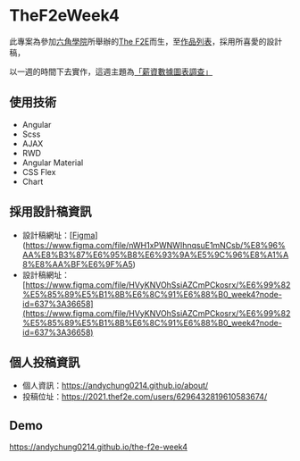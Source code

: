 # TheF2eWeek4

此專案為參加[六角學院](https://www.hexschool.com/)所舉辦的[The F2E](https://2021.thef2e.com/)而生，至[作品列表](https://2021.thef2e.com/works)，採用所喜愛的設計稿，

以一週的時間下去實作，這週主題為[「薪資數據圖表調查」](https://andychung0214.github.io/the-f2e-week4)

## 使用技術

- Angular
- Scss
- AJAX
- RWD
- Angular Material
- CSS Flex
- Chart

## 採用設計稿資訊

- 設計稿網址：[[Figma](https://www.figma.com/file/nWH1xPWNWIhnqsuE1mNCsb/%E8%96%AA%E8%B3%87%E6%95%B8%E6%93%9A%E5%9C%96%E8%A1%A8%E8%AA%BF%E6%9F%A5)](https://www.figma.com/file/nWH1xPWNWIhnqsuE1mNCsb/%E8%96%AA%E8%B3%87%E6%95%B8%E6%93%9A%E5%9C%96%E8%A1%A8%E8%AA%BF%E6%9F%A5)
- 設計稿網址：[https://www.figma.com/file/HVyKNVOhSsiAZCmPCkosrx/%E6%99%82%E5%85%89%E5%B1%8B%E6%8C%91%E6%88%B0_week4?node-id=637%3A36658](https://www.figma.com/file/HVyKNVOhSsiAZCmPCkosrx/%E6%99%82%E5%85%89%E5%B1%8B%E6%8C%91%E6%88%B0_week4?node-id=637%3A36658)

## 個人投稿資訊

- 個人資訊：https://andychung0214.github.io/about/
- 投稿位址：https://2021.thef2e.com/users/6296432819610583674/

## Demo

https://andychung0214.github.io/the-f2e-week4

